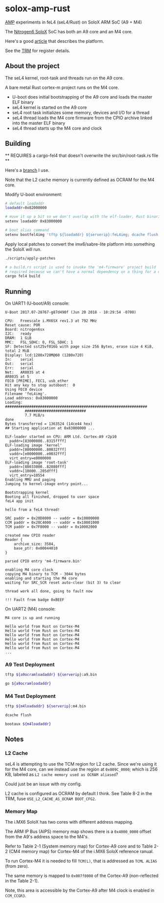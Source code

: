 # solox-amp-rust

[AMP][open-amp] experiments in feL4 (seL4/Rust) on SoloX ARM SoC (A9 + M4)

The [Nitrogen6 SoloX][solox] SoC has both an A9 core and an M4 core.

Here's a good [article][bd-article] that describes the platform.

See the [TRM][trm] for register details.

## About the project

The seL4 kernel, root-task and threads run on the A9 core.

A bare metal Rust cortex-m project runs on the M4 core.

- U-boot does initial bootstrapping of the A9 core and loads the master ELF binary
- seL4 kernel is started on the A9 core
- seL4 root task initializes some memory, devices and I/O for a thread
- seL4 thread loads the M4 core firmware from the CPIO archive linked into the master ELF binary
- seL4 thread starts up the M4 core and clock

## Building

** REQUIRES a cargo-fel4 that doesn't overwrite the src/bin/root-task.rs file **

Here's a [branch](https://github.com/maindotrs/cargo-fel4/tree/keep-root-rask-for-development) I use.

Note that the L2 cache memory is currently defined as OCRAM for the M4 core.

Modify U-boot environment:

```bash
# default loadaddr
loadaddr=0x82000000

# move it up a bit so we don't overlap with the elf-loader, Rust binaries are big right now
setenv loadaddr 0x83000000

# boot alias command
setenv bootfel4img 'tftp ${loadaddr} ${serverip}:feL4img; dcache flush; dcache off; go ${loadaddr}'
```

Apply local patches to convert the imx6/sabre-lite platform into something the SoloX will run.

```bash
./scripts/apply-patches

# a build.rs script is used to invoke the 'm4-firmware' project build
# required because we can't have a normal dependency on a thing for a different target (A9/M4)
cargo fel4 build
```

## Running

On UART1 (U-boot/A9) console:

```text
U-Boot 2017.07-28767-g87d490f (Jun 20 2018 - 10:29:54 -0700)

CPU:   Freescale i.MX6SX rev1.3 at 792 MHz
Reset cause: POR
Board: nitrogen6sx
I2C:   ready
DRAM:  1 GiB
MMC:   FSL_SDHC: 0, FSL_SDHC: 1
SF: Detected sst25vf016b with page size 256 Bytes, erase size 4 KiB, total 2 MiB
Display: lcd:1280x720M@60 (1280x720)
In:    serial
Out:   serial
Err:   serial
Net:   AR8035 at 4
AR8035 at 5
FEC0 [PRIME], FEC1, usb_ether
Hit any key to stop autoboot:  0
Using FEC0 device
Filename 'feL4img'.
Load address: 0x83000000
Loading: #################################################################
         ############################
         7.7 MiB/s
done
Bytes transferred = 1363524 (14ce44 hex)
## Starting application at 0x83000000 ...

ELF-loader started on CPU: ARM Ltd. Cortex-A9 r2p10
  paddr=[83000000..8315ffff]
ELF-loading image 'kernel'
  paddr=[80000000..80032fff]
  vaddr=[e0000000..e0032fff]
  virt_entry=e0000000
ELF-loading image 'root-task'
  paddr=[80033000..82080fff]
  vaddr=[10000..205dfff]
  virt_entry=10554
Enabling MMU and paging
Jumping to kernel-image entry point...

Bootstrapping kernel
Booting all finished, dropped to user space
feL4 app init

hello from a feL4 thread!

SRC paddr = 0x20D8000 -- vaddr = 0x10000000
CCM paddr = 0x20C4000 -- vaddr = 0x10001000
TCM paddr = 0x7F8000 -- vaddr = 0x10002000

created new CPIO reader
Reader {
    archive_size: 3584,
    base_ptr: 0x00044010
}

parsed CPIO entry 'm4-firmware.bin'

enabling M4 core clock
copying M4 binary to TCM - 3044 bytes
enabling and starting the M4 core
waiting for SRC_SCR reset auto-clear (bit 3) to clear

thread work all done, going to fault now

!!! Fault from badge 0xBEEF
```

On UART2 (M4) console:

```text
M4 core is up and running

Hello world from Rust on Cortex-M4
Hello world from Rust on Cortex-M4
Hello world from Rust on Cortex-M4
Hello world from Rust on Cortex-M4
Hello world from Rust on Cortex-M4
Hello world from Rust on Cortex-M4
...
```

### A9 Test Deployment

```bash
tftp ${a9ocramloadaddr} ${serverip}:a9.bin

go ${a9ocramloadaddr}
```

### M4 Test Deployment

```bash
tftp ${m4loadaddr} ${serverip}:m4.bin

dcache flush

bootaux ${m4loadaddr}
```

## Notes

### L2 Cache

seL4 is attempting to use the TCM region for L2 cache.
Since we're using it for the M4 core, can we instead use the
region at `0x009C_0000`; which is 256 KB, labeled as
`L2 cache memory used as OCRAM aliased`?

Could just be an issue with my config.

L2 cache is configured as OCRAM by default I think.
See Table 8-2 in the TRM, fuse `USE_L2_CACHE_AS_OCRAM BOOT_CFG2`.

### Memory Map

The i.MX6 SoloX has two cores with different address mapping.

The ARM IP Bus (AIPS) memory map shows there is a `0x4000_0000` offset
from the A9's address space to the M4's.

Refer to Table 2-1 (System memory map) for Cortex-A9 core and
to Table 2-2 (CM4 memory map) for Cortex-M4 of the i.MX6 SoloX
reference ranual.

To run Cortex-M4 it is needed to fill `TCM(L)`, that
is addressed as `TCML ALIAS` (from zero).

The same memory is mapped to `0x007f8000` of the
Cortex-A9 (non-reflected in the Table 2-1).

Note, this area is accessible by the Cortex-A9 after M4 clock
is enabled in `CCM_CCGR3`.

[solox]: https://boundarydevices.com/product/nit6_solox-imx6/
[bd-article]: https://boundarydevices.com/using-the-cortex-m4-mcu-on-the-nit6_solox/
[trm]: http://cache.freescale.com/files/32bit/doc/ref_manual/IMX6SXRM.pdf
[open-amp]: https://github.com/OpenAMP/open-amp/wiki
